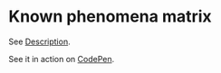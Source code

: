 # Known phenomena matrix

See [Description](http://rr0.org/time/1/9/7/7/Poher_Matrice/).

See it in action on [CodePen](https://codepen.io/Javarome/full/xrBOrr/).